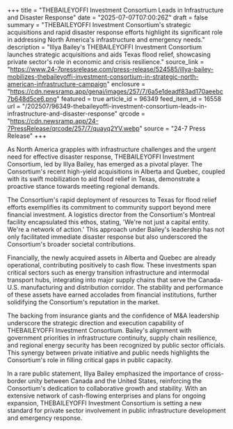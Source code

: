 +++
title = "THEBAILEYOFFI Investment Consortium Leads in Infrastructure and Disaster Response"
date = "2025-07-07T07:00:26Z"
draft = false
summary = "THEBAILEYOFFI Investment Consortium's strategic acquisitions and rapid disaster response efforts highlight its significant role in addressing North America's infrastructure and emergency needs."
description = "Illya Bailey's THEBAILEYOFFI Investment Consortium launches strategic acquisitions and aids Texas flood relief, showcasing private sector's role in economic and crisis resilience."
source_link = "https://www.24-7pressrelease.com/press-release/524585/illya-bailey-mobilizes-thebaileyoffi-investment-consortium-in-strategic-north-american-infrastructure-campaign"
enclosure = "https://cdn.newsramp.app/genai/images/257/7/6a5e1deadf83ad170aeebc7b648d5ce6.png"
featured = true
article_id = 96349
feed_item_id = 16558
url = "/202507/96349-thebaileyoffi-investment-consortium-leads-in-infrastructure-and-disaster-response"
qrcode = "https://cdn.newsramp.app/24-7PressRelease/qrcode/257/7/quayq2YV.webp"
source = "24-7 Press Release"
+++

<p>As North America grapples with infrastructure challenges and the urgent need for effective disaster response, THEBAILEYOFFI Investment Consortium, led by Illya Bailey, has emerged as a pivotal player. The Consortium's recent high-yield acquisitions in Alberta and Quebec, coupled with its swift mobilization to aid flood relief in Texas, demonstrate a proactive stance towards meeting regional demands.</p><p>The Consortium's rapid deployment of resources to Texas for flood relief efforts exemplifies its commitment to community support beyond mere financial investment. A logistics director from the Consortium's Montreal facility encapsulated this ethos, stating, 'We're not just a capital entity. We're a network of action.' This approach under Bailey's leadership has not only facilitated immediate disaster response but also underscored the Consortium's broader societal contributions.</p><p>Financially, the newly acquired assets in Alberta and Quebec are already operational, contributing positively to cash flow. These investments span critical sectors such as energy transition infrastructure and intermodal transport hubs, integrating into major supply chains that serve the Canada-U.S. manufacturing and distribution corridor. The stability and performance of these assets have earned accolades from financial institutions, further solidifying the Consortium's reputation in the market.</p><p>The backing from insurance giants and the confidence of M&A leadership underscore the strategic direction and execution capability of THEBAILEYOFFI Investment Consortium. Bailey's alignment with government priorities in infrastructure continuity, supply chain resilience, and regional energy security has been recognized by public sector officials. This synergy between private initiative and public needs highlights the Consortium's role in filling critical gaps in public capacity.</p><p>In a rare public statement, Illya Bailey emphasized the importance of cross-border unity between Canada and the United States, reinforcing the Consortium's dedication to collaborative growth and stability. With an extensive network of cash-flowing enterprises and plans for ongoing expansion, THEBAILEYOFFI Investment Consortium is setting a new standard for private sector involvement in public infrastructure development and emergency response.</p>